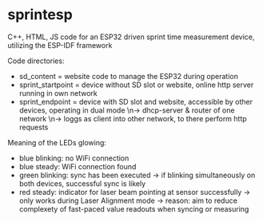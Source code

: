 # sprintesp
C++, HTML, JS code for an ESP32 driven sprint time measurement device, utilizing the ESP-IDF framework 

Code directories:
- sd_content = website code to manage the ESP32 during operation
- sprint_startpoint = device without SD slot or website, online http server running in own network
- sprint_endpoint   = device with SD slot and website, accessible by other devices, operating in dual mode
\n-> dhcp-server & router of one network
\n-> loggs as client into other network, to there perform http requests

Meaning of the LEDs glowing:
- blue blinking: no WiFi connection
- blue steady:   WiFi connection found
- green blinking: sync has been executed
  -> if blinking simultaneously on both devices, successful sync is likely
- red steady: indicator for laser beam pointing at sensor successfully
  -> only works during Laser Alignment mode
     -> reason: aim to reduce complexety of fast-paced value readouts when syncing or measuring
